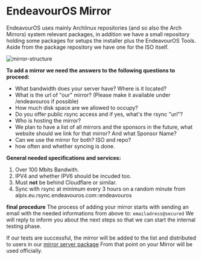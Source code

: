 # EndeavourOS Mirror
EndeavourOS uses mainly Archlinux repositories (and so also the Arch Mirrors) system relevant packages, 
in addition we have a small repository holding some packages for setups the installer plus the EndeavourOS Tools.
Aside from the package repository we have one for the ISO itself.

![mirror-structure](https://github.com/endeavouros-team/mirrors/assets/16797647/c9b852af-1c09-42ac-9714-176d3ddab0a6)

 **To add a mirror we need the answers to the following questions to proceed:**
* What bandwidth does your server have? Where is it located?
* What is the url of "our" mirror? (Please make it available under /endeavouros if possible)
* How much disk space are we allowed to occupy? 
* Do you offer public rsync access and if yes, what's the rsync "url"?
* Who is hosting the mirror?
* We plan to have a list of all mirrors and the sponsors in the future, what website should we link for that mirror? And what Sponsor Name?
* Can we use the mirror for both? ISO and repo?
* how often and whether syncing is done.

**General needed specifications and services:**

1. Over 100 Mbits Bandwith.
2. IPV4 and whether IPV6 should be incuded too.
3. Must **not** be behind Cloudflare or similar.
4. Sync with rsync at minimum every 3 hours on a random minute from alpix.eu.rsync.endeavouros.com::endeavouros

**final procedure**
The process of adding your mirror starts with sending an email with the needed informations from above to:
`emailadress@secured`
We will reply to inform you about the next steps so that we can start the internal testing phase.

If our tests are successful, the mirror will be added to the list and distributed to users in our 
[mirror server package](https://github.com/endeavouros-team/PKGBUILDS/tree/master/endeavouros-mirrorlist) 
From that point on your Mirror will be used officially.
